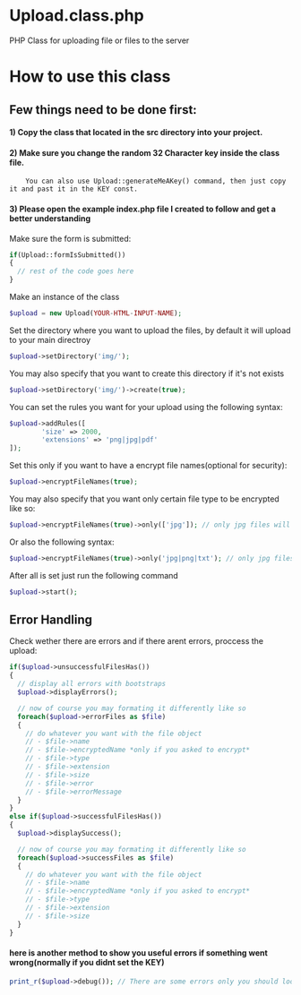 # Upload.class.php
PHP Class for uploading file or files to the server

# How to use this class

## Few things need to be done first:
#### 1) Copy the class that located in the src directory into your project.
#### 2) Make sure you change the random 32 Character key inside the class file.
        You can also use Upload::generateMeAKey() command, then just copy it and past it in the KEY const.
#### 3) Please open the example index.php file I created to follow and get a better understanding



Make sure the form is submitted:
```php
if(Upload::formIsSubmitted())
{
  // rest of the code goes here
}
```


Make an instance of the class
```php
$upload = new Upload(YOUR-HTML-INPUT-NAME); 
```



Set the directory where you want to upload the files, by default it will upload to your main directroy
```php
$upload->setDirectory('img/'); 
```

You may also specify that you want to create this directory if it's not exists
```php
$upload->setDirectory('img/')->create(true); 
```



You can set the rules you want for your upload using the following syntax:
```php
$upload->addRules([
        'size' => 2000,
        'extensions' => 'png|jpg|pdf'
]);
```



Set this only if you want to have a encrypt file names(optional for security):
```php
$upload->encryptFileNames(true);
```

You may also specify that you want only certain file type to be encrypted like so:
```php
$upload->encryptFileNames(true)->only(['jpg']); // only jpg files will be encrypted
```
Or also the following syntax:
```php
$upload->encryptFileNames(true)->only('jpg|png|txt'); // only jpg files will be encrypted
```



After all is set just run the following command
```php
$upload->start();
``` 



## Error Handling

Check wether there are errors and if there arent errors, proccess the upload:
```php
if($upload->unsuccessfulFilesHas())
{
  // display all errors with bootstraps
  $upload->displayErrors();

  // now of course you may formating it differently like so
  foreach($upload->errorFiles as $file)
  {
    // do whatever you want with the file object
    // - $file->name
    // - $file->encryptedName *only if you asked to encrypt*
    // - $file->type
    // - $file->extension
    // - $file->size
    // - $file->error
    // - $file->errorMessage
  }
}
else if($upload->successfulFilesHas())
{
  $upload->displaySuccess();

  // now of course you may formating it differently like so
  foreach($upload->successFiles as $file)
  {
    // do whatever you want with the file object
    // - $file->name
    // - $file->encryptedName *only if you asked to encrypt*
    // - $file->type
    // - $file->extension
    // - $file->size
  }
}
```

#### here is another method to show you useful errors if something went wrong(normally if you didnt set the KEY)

```php
print_r($upload->debug()); // There are some errors only you should look at while setting this up
```
